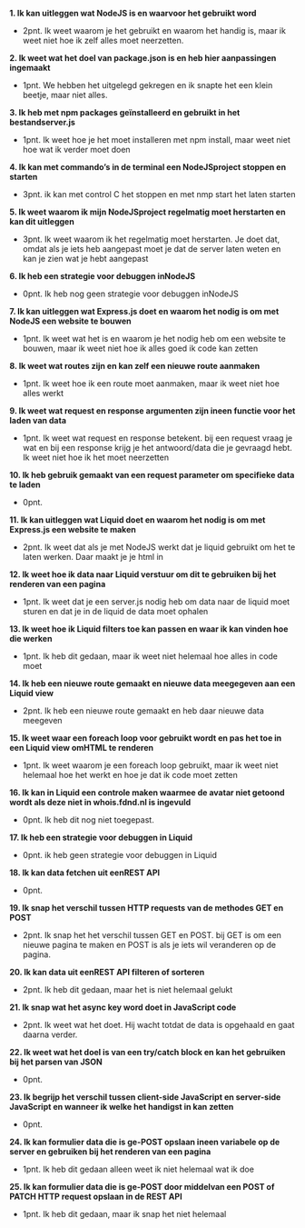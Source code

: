 **1. Ik kan uitleggen wat NodeJS is en waarvoor het gebruikt word**
- 2pnt. Ik weet waarom je het gebruikt en waarom het handig is, maar ik weet niet hoe ik zelf alles moet neerzetten.

**2. Ik weet wat het doel van package.json is en heb hier aanpassingen ingemaakt**
- 1pnt. We hebben het uitgelegd gekregen en ik snapte het een klein beetje, maar niet alles. 

**3. Ik heb met npm packages geïnstalleerd en gebruikt in het bestandserver.js**
- 1pnt. Ik weet hoe je het moet installeren met npm install, maar weet niet hoe wat ik verder moet doen

**4. Ik kan met commando’s in de terminal een NodeJSproject stoppen en starten**
- 3pnt. ik kan met control C het stoppen en met nmp start het laten starten 

**5. Ik weet waarom ik mijn NodeJSproject regelmatig moet herstarten en kan dit uitleggen**
- 3pnt. Ik weet waarom ik het regelmatig moet herstarten. Je doet dat, omdat als je iets heb aangepast moet je dat de server laten weten en kan je zien wat je hebt aangepast

**6. Ik heb een strategie voor debuggen inNodeJS**
- 0pnt. Ik heb nog geen strategie voor debuggen inNodeJS

**7. Ik kan uitleggen wat Express.js doet en waarom het nodig is om met NodeJS een website te bouwen**
- 1pnt. Ik weet wat het is en waarom je het nodig heb om een website te bouwen, maar ik weet niet hoe ik alles goed ik code kan zetten

**8. Ik weet wat routes zijn en kan zelf een nieuwe route aanmaken**
- 1pnt. Ik weet hoe ik een route moet aanmaken, maar ik weet niet hoe alles werkt

**9. Ik weet wat request en response argumenten zijn ineen functie voor het laden van data**
- 1pnt. Ik weet wat request en response betekent. bij een request vraag je wat en bij een response krijg je het antwoord/data die je gevraagd hebt. Ik weet niet hoe ik het moet neerzetten

**10. Ik heb gebruik gemaakt van een request parameter om specifieke data te laden**
- 0pnt. 
 
**11. Ik kan uitleggen wat Liquid doet en waarom het nodig is om met Express.js een website te maken**
- 2pnt. Ik weet dat als je met NodeJS werkt dat je liquid gebruikt om het te laten werken. Daar maakt je je html in

**12. Ik weet hoe ik data naar Liquid verstuur om dit te gebruiken bij het renderen van een pagina**
- 1pnt. Ik weet dat je een server.js nodig heb om data naar de liquid moet sturen en dat je in de liquid de data moet ophalen 

**13. Ik weet hoe ik Liquid filters toe kan passen en waar ik kan vinden hoe die werken**
- 1pnt. Ik heb dit gedaan, maar ik weet niet helemaal hoe alles in code moet 

**14. Ik heb een nieuwe route gemaakt en nieuwe data meegegeven aan een Liquid view**
- 2pnt. Ik heb een nieuwe route gemaakt en heb daar nieuwe data meegeven

**15. Ik weet waar een foreach loop voor gebruikt wordt en pas het toe in een Liquid view omHTML te renderen**
- 1pnt. Ik weet waarom je een foreach loop gebruikt, maar ik weet niet helemaal hoe het werkt en hoe je dat ik code moet zetten

**16. Ik kan in Liquid een controle maken waarmee de avatar niet getoond wordt als deze niet in whois.fdnd.nl is ingevuld**
- 0pnt. Ik heb dit nog niet toegepast. 

**17. Ik heb een strategie voor debuggen in Liquid**
- 0pnt. ik heb geen strategie voor debuggen in Liquid

**18. Ik kan data fetchen uit eenREST API**
- 0pnt. 

**19. Ik snap het verschil tussen HTTP requests van de methodes GET en POST**
- 2pnt. Ik snap het het verschil tussen GET en POST. bij GET is om een nieuwe pagina te maken en POST is als je iets wil veranderen op de pagina. 

**20. Ik kan data uit eenREST API filteren of sorteren**
- 2pnt. Ik heb dit gedaan, maar het is niet helemaal gelukt

**21. Ik snap wat het async key word doet in JavaScript code**
- 2pnt. Ik weet wat het doet. Hij wacht totdat de data is opgehaald en gaat daarna verder. 

**22. Ik weet wat het doel is van een try/catch block en kan het gebruiken bij het parsen van JSON**
- 0pnt.
 
**23. Ik begrijp het verschil tussen client-side JavaScript en server-side JavaScript en wanneer ik welke het handigst in kan zetten**
- 0pnt. 

**24. Ik kan formulier data die is ge-POST opslaan ineen variabele op de server en gebruiken bij het renderen van een pagina**
- 1pnt. Ik heb dit gedaan alleen weet ik niet helemaal wat ik doe 

**25. Ik kan formulier data die is ge-POST door middelvan een POST of PATCH HTTP request opslaan in de REST API**
- 1pnt. Ik heb dit gedaan, maar ik snap het niet helemaal